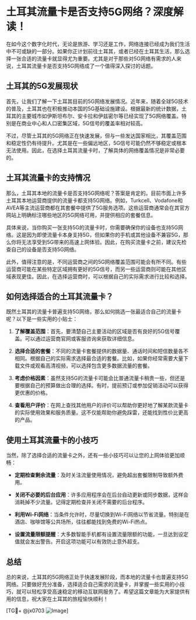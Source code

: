 # 土耳其流量卡是否支持5G网络？深度解读！

在如今这个数字化时代，无论是旅游、学习还是工作，网络连接已经成为我们生活中不可或缺的一部分。如果你正计划前往土耳其，或者已经在土耳其生活，那么选择一张合适的流量卡就显得尤为重要。尤其是对于那些对5G网络有需求的人来说，土耳其流量卡是否支持5G网络成了一个值得深入探讨的话题。

## 土耳其的5G发展现状

首先，让我们了解一下土耳其目前的5G网络发展情况。近年来，随着全球5G技术的普及，土耳其也在积极推动本国的5G基础设施建设。根据最新的统计数据，土耳其的主要城市如伊斯坦布尔、安卡拉和伊兹密尔等已经实现了5G网络覆盖。特别是在商业中心和人口密集区域，5G信号的覆盖率相对较高。

不过，尽管土耳其的5G网络正在快速发展，但与一些发达国家相比，其覆盖范围和稳定性仍有待提升。尤其是在一些偏远地区，5G信号可能仍然不够稳定或根本无法使用。因此，在选择土耳其流量卡时，了解具体的网络覆盖情况是非常必要的。

## 土耳其流量卡的支持情况

那么，土耳其本地的流量卡是否支持5G网络呢？答案是肯定的。目前市面上许多土耳其本地运营商提供的流量卡都支持5G网络。例如，Turkcell、Vodafone和AVEA等主流运营商都在其套餐中提供了5G服务选项。这些运营商通常会在其官方网站上明确标注哪些地区的5G网络可用，并提供相应的套餐信息。

具体来说，当你购买一张支持5G的流量卡时，你需要确保你的设备也支持5G网络。这是因为即使流量卡本身支持5G，但如果你的手机或其他设备不兼容5G，那么你将无法享受到5G带来的高速上网体验。因此，在购买流量卡之前，建议先检查自己的设备是否支持5G网络。

此外，值得注意的是，不同运营商之间的5G网络覆盖范围可能会有所不同。有些运营商可能在某些特定区域拥有更好的5G信号，而另一些运营商则可能在其他区域表现更佳。因此，在选择运营商时，可以根据自己的实际需求进行比较和选择。

## 如何选择适合的土耳其流量卡？

既然土耳其的流量卡普遍支持5G网络，那么如何挑选一张最适合自己的流量卡呢？以下是一些实用的小贴士：

1. **了解覆盖范围**：首先，要清楚自己主要活动的区域是否有良好的5G信号覆盖。可以通过运营商官网或客服咨询来获取详细信息。
   
2. **选择合适的套餐**：不同的流量卡套餐提供的数据量、通话时间和短信数量各不相同。根据自己的实际需求选择最合适的套餐。比如，如果你经常需要大量下载文件或观看高清视频，可以选择包含更多数据流量的套餐。

3. **考虑价格因素**：虽然支持5G的流量卡可能会比普通流量卡稍贵一些，但还是要根据自己的预算做出合理的选择。有时，提前预订或参加促销活动可以获得更优惠的价格。

4. **查看用户评价**：在网上查找其他用户的评价可以帮助你更好地了解某款流量卡的实际使用效果和服务质量。这不仅能帮助你避免踩雷，还能找到性价比更高的产品。

## 使用土耳其流量卡的小技巧

当然，除了选择合适的流量卡之外，还有一些小技巧可以让您的上网体验更加顺畅：

- **定期检查剩余流量**：及时关注流量使用情况，避免超出套餐限制导致额外费用。
  
- **关闭不必要的后台应用**：许多应用程序会在后台自动更新或同步数据，这样会消耗掉不少流量。记得定期检查并关闭不需要的后台程序。

- **利用Wi-Fi网络**：当条件允许时，尽量切换到Wi-Fi网络以节省流量。特别是在酒店、咖啡馆等公共场所，往往都能找到免费的Wi-Fi热点。

- **设置流量限额提醒**：大多数智能手机都有设置流量限额的功能，一旦达到设定值就会发出警告。开启这项功能可以有效防止意外超支。

## 总结

总的来说，土耳其的5G网络正处于快速发展阶段，而本地的流量卡也普遍支持5G网络。只要做好充分准备，选择适合自己需求的流量卡，并掌握一些实用的小技巧，就可以轻松享受高速稳定的移动互联网服务了。希望这篇文章能为大家提供有用的信息，祝大家在土耳其的旅程愉快顺利！

[TG💪+ @jx0703 ![Image](https://github.com/user-attachments/assets/dbca1d08-cadb-493c-b0ec-ad6f7a83f270)]